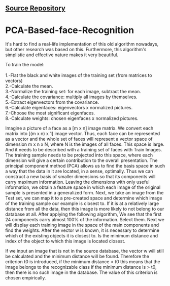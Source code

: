 ## [Source Repository](https://github.com/alaminanik/PCA-Based-Face-Recognition/tree/master#)
# PCA-Based-face-Recognition

<p>It's hard to find a real-life implementation of this old algorithm nowadays, but other research was based on this. Furthermore, this algorithm's simplistic and effective nature makes it very beautiful.</p>

To train the model:<br><br>
1.-Flat the black and white images of the training set (from matrices to vectors)<br>
2.-Calculate the mean.<br>
3.-Normalize the training set: for each image, subtract the mean.<br>
4.-Calculate the covariance: multiply all images by themselves.<br>
5.-Extract eigenvectors from the covariance.<br>
6.-Calculate eigenfaces: eigenvectors x normalized pictures.<br>
7.-Choose the most significant eigenfaces.<br>
8.-Calculate weights: chosen eigenfaces x normalized pictures.<br>

<p>Imagine a picture of a face as a [m x n] image matrix. We convert each matrix into [(m x n) x 1] image vector. Thus, each face can be represented as a vector and the whole set of faces will represent a vector space of dimension m x n x N, where N is the images of all faces. This space is large. And it needs to be described with a training set of faces with Train Images. The training sample needs to be projected into this space, where each dimension will give a certain contribution to the overall presentation. The principal component method (PCA) allows us to find the basis space in such a way that the data in it are located, in a sense, optimally. Thus we can construct a new basis of smaller dimensions so that its components will carry maximum information. Leaving the dimensions with only useful information, we obtain a feature space in which each image of the original sample is presented in a generalized form. Next, we take an image from the Test set, we can map it to a pre-created space and determine which image of the training sample our example is closest to.
If it is at a relatively large distance from all the data, then this image is more likely to not belong to our database at all. After applying the following algorithm, We see that the first 24 components carry almost 100% of the information. Select them.
Next we will display each training image in the space of the main components and find the weights. After the vector w is known, it is necessary to determine which of the existing objects it is closest to. Is the minimum distance and index of the object to which this image is located closest.</p>

<p>If we input an image that is not in the source database, the vector w will still be calculated and the minimum distance will be found. Therefore the criterion t0 is introduced, if the minimum distance < t0
this means that the image belongs to the recognizable class if the minimum distance is > t0, then there is no such image in the database. The value of this criterion is chosen empirically.</p>




